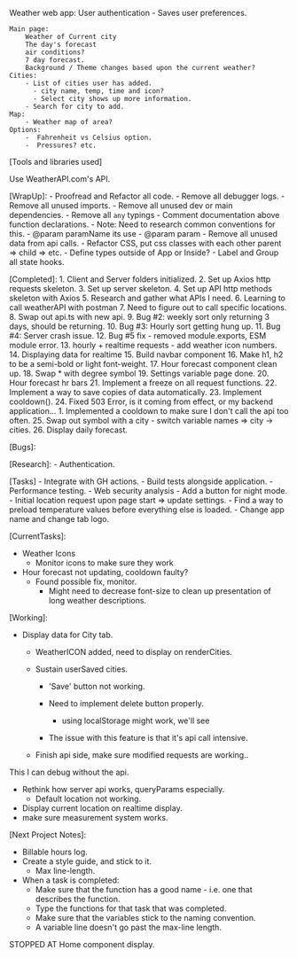 Weather web app:
    User authentication
      - Saves user preferences.

    Main page:
        Weather of Current city
        The day's forecast
        air conditions?
        7 day forecast.
        Background / Theme changes based upon the current weather?
    Cities:
        - List of cities user has added.
          - city name, temp, time and icon?
          - Select city shows up more information.
        - Search for city to add.
    Map:
        - Weather map of area?
    Options:
        -  Fahrenheit vs Celsius option.
        -  Pressures? etc.

[Tools and libraries used]

Use WeatherAPI.com's API.

[WrapUp]:
    - Proofread and Refactor all code.
    - Remove all debugger logs.
    - Remove all unused imports.
    - Remove all unused dev or main dependencies.
    - Remove all `any` typings
    - Comment documentation above function declarations.
      - Note: Need to research common conventions for this.
      - @param paramName its use
      - @param param
    - Remove all unused data from api calls.
    - Refactor CSS, put css classes with each other parent => child => etc.
    - Define types outside of App or Inside?
    - Label and Group all state hooks.



[Completed]:
    1. Client and Server folders initialized.
    2. Set up Axios http requests skeleton.
    3. Set up server skeleton.
    4. Set up API http methods skeleton with Axios
    5. Research and gather what APIs I need.
    6. Learning to call weatherAPI with postman
    7. Need to figure out to call specific locations.
    8. Swap out api.ts with new api.
    9. Bug #2: weekly sort only returning 3 days, should be returning.
    10. Bug #3: Hourly sort getting hung up.
    11. Bug #4: Server crash issue.
    12. Bug #5 fix - removed module.exports, ESM module error.
    13. hourly + realtime requests - add weather icon numbers.
    14. Displaying data for realtime
    15. Build navbar component
    16. Make h1, h2 to be a semi-bold or light font-weight.
    17. Hour forecast component clean up.
    18. Swap * with degree symbol
    19. Settings variable page done.
    20. Hour forecast hr bars
    21. Implement a freeze on all request functions.
    22. Implement a way to save copies of data automatically.
    23. Implement cooldown().
    24. Fixed 503 Error, is it coming from effect, or my backend application...
      1. Implemented a cooldown to make sure I don't call the api too often.
    25. Swap out symbol with a city - switch variable names => city -> cities.
    26. Display daily forecast.



[Bugs]:

[Research]:
    - Authentication.

[Tasks]
    - Integrate with GH actions.
    - Build tests alongside application.
    - Performance testing.
    - Web security analysis
    - Add a button for night mode.
    - Initial location request upon page start => update settings.
    - Find a way to preload temperature values before everything else is loaded.
    - Change app name and change tab logo.


[CurrentTasks]:
- Weather Icons
  - Monitor icons to make sure they work
- Hour forecast not updating, cooldown faulty?
  - Found possible fix, monitor.
    - Might need to decrease font-size to clean up presentation of long weather descriptions.


[Working]:
- Display data for City tab.
  - WeatherICON added, need to display on renderCities.
  
  - Sustain userSaved cities.
    - 'Save' button not working.
  
    - Need to implement delete button properly.
      - using localStorage might work, we'll see
    - The issue with this feature is that it's api call intensive. 
  
  - Finish api side, make sure modified requests are working..




This I can debug without the api.
  - Rethink how server api works, queryParams especially.
    - Default location not working.
  - Display current location on realtime display.
  - make sure measurement system works.



[Next Project Notes]:
  - Billable hours log.
  - Create a style guide, and stick to it.
    - Max line-length.
  - When a task is completed:
    - Make sure that the function has a good name - i.e. one that describes the function.
    - Type the functions for that task that was completed.
    - Make sure that the variables stick to the naming convention.
    - A variable line doesn't go past the max-line length.



STOPPED AT Home component display.
